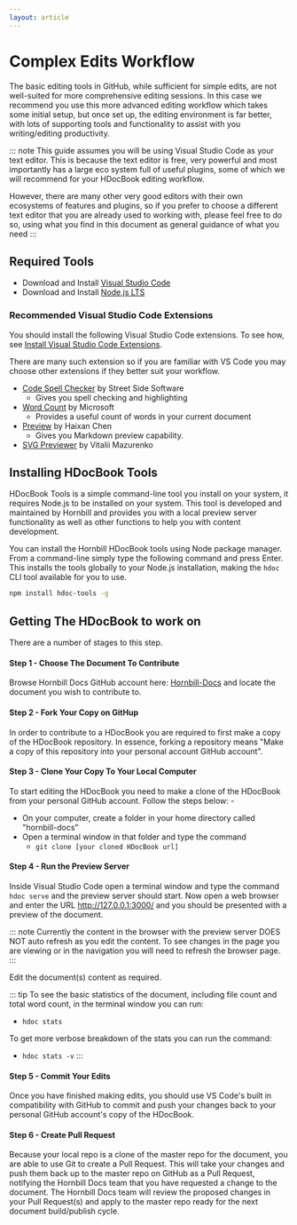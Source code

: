 ```yaml
---
layout: article
---
```

# Complex Edits Workflow
The basic editing tools in GitHub, while sufficient for simple edits, are not well-suited for more comprehensive editing sessions.  In this case we recommend you use this more advanced editing workflow which takes some initial setup, but once set up, the editing environment is far better, with lots of supporting tools and functionality to assist with you writing/editing productivity. 

::: note
This guide assumes you will be using Visual Studio Code as your text editor. This is because the text editor is free, very powerful and most importantly has a large eco system full of useful plugins, some of which we will recommend for your HDocBook editing workflow.  

However, there are many other very good editors with their own ecosystems of features and plugins, so if you prefer to choose a different text editor that you are already used to working with, please feel free to do so, using what you find in this document as general guidance of what you need
:::

## Required Tools 

* Download and Install [Visual Studio Code](https://code.visualstudio.com/) 
* Download and Install [Node.js LTS](https://nodejs.org/en/)

### Recommended Visual Studio Code Extensions

You should install the following Visual Studio Code extensions. To see how, see [Install Visual Studio Code Extensions](https://code.visualstudio.com/learn/get-started/extensions).

There are many such extension so if you are familiar with VS Code you may choose other extensions if they better suit your workflow. 

* [Code Spell Checker](https://marketplace.visualstudio.com/items?itemName=streetsidesoftware.code-spell-checker) by Street Side Software
  * Gives you spell checking and highlighting
* [Word Count]() by Microsoft
  * Provides a useful count of words in your current document
* [Preview](https://marketplace.visualstudio.com/items?itemName=searKing.preview-vscode) by Haixan Chen
  * Gives you Markdown preview capability. 
* [SVG Previewer](https://marketplace.visualstudio.com/items?itemName=vitaliymaz.vscode-svg-previewer) by Vitalii Mazurenko  


## Installing HDocBook Tools

HDocBook Tools is a simple command-line tool you install on your system, it requires Node.js to be installed on your system.  This tool is developed and maintained by Hornbill and provides you with a local preview server functionality as well as other functions to help you with content development. 

You can install the Hornbill HDocBook tools using Node package manager. From a command-line simply type the following command and press Enter. This installs the tools globally to your Node.js installation, making the `hdoc` CLI tool available for you to use.  

```bash
npm install hdoc-tools -g
```

## Getting The HDocBook to work on
There are a number of stages to this step.

#### Step 1 - Choose The Document To Contribute
Browse Hornbill Docs GitHub account here: [Hornbill-Docs](https://github.com/Hornbill-Docs) and locate the document you wish to contribute to. 

#### Step 2 - Fork Your Copy on GitHup
In order to contribute to a HDocBook you are required to first make a copy of the HDocBook repository. In essence, forking a repository means "Make a copy of this repository into your personal account GitHub account".

#### Step 3 - Clone Your Copy To Your Local Computer
To start editing the HDocBook you need to make a clone of the HDocBook from your personal GitHub account.  Follow the steps below: -

- On your computer, create a folder in your home directory called "hornbill-docs"
- Open a terminal window in that folder and type the command
  - `git clone [your cloned HDocBook url]`

#### Step 4 - Run the Preview Server
Inside Visual Studio Code open a terminal window and type the command `hdoc serve` and the preview server should start. Now open a web browser and enter the URL http://127.0.0.1:3000/ and you should be presented with a preview of the document.

::: note
Currently the content in the browser with the preview server DOES NOT auto refresh as you edit the content. To see changes in the page you are viewing or in the navigation you will need to refresh the browser page.
:::

Edit the document(s) content as required.

::: tip
To see the basic statistics of the document, including file count and total word count, in the terminal window you can run:
- `hdoc stats`

To get more verbose breakdown of the stats you can run the command:
- `hdoc stats -v`
:::

#### Step 5 - Commit Your Edits
Once you have finished making edits, you should use VS Code's built in compatibility with GitHub to commit and push your changes back to your personal GitHub account's copy of the HDocBook.  

#### Step 6 - Create Pull Request
Because your local repo is a clone of the master repo for the document, you are able to use Git to create a Pull Request. This will take your changes and push them back up to the master repo on GitHub as a Pull Request, notifying the Hornbill Docs team that you have requested a change to the document. The Hornbill Docs team will review the proposed changes in your Pull Request(s) and apply to the master repo ready for the next document build/publish cycle.
